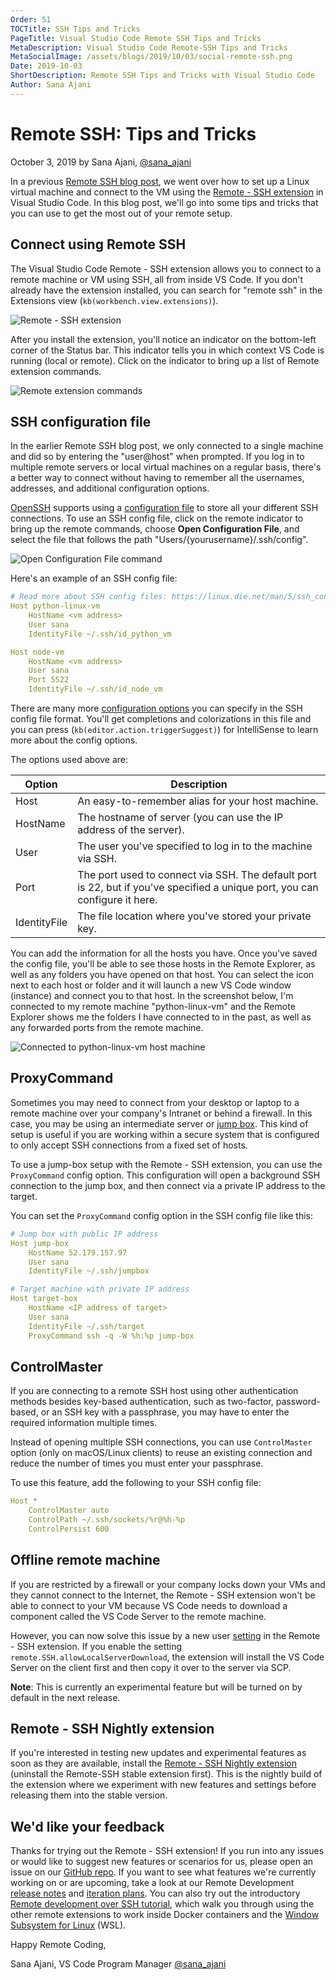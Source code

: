 ```yaml
---
Order: 51
TOCTitle: SSH Tips and Tricks
PageTitle: Visual Studio Code Remote SSH Tips and Tricks
MetaDescription: Visual Studio Code Remote-SSH Tips and Tricks
MetaSocialImage: /assets/blogs/2019/10/03/social-remote-ssh.png
Date: 2019-10-03
ShortDescription: Remote SSH Tips and Tricks with Visual Studio Code
Author: Sana Ajani
---
```

# Remote SSH: Tips and Tricks

October 3, 2019 by Sana Ajani, [@sana_ajani](https://twitter.com/sana_ajani)

In a previous [Remote SSH blog post](/blogs/2019/07/25/remote-ssh.md), we went over how to set up a Linux virtual machine and connect to the VM using the [Remote - SSH extension](https://marketplace.visualstudio.com/items?itemName=ms-vscode-remote.remote-ssh) in Visual Studio Code. In this blog post, we'll go into some tips and tricks that you can use to get the most out of your remote setup.

## Connect using Remote SSH

The Visual Studio Code Remote - SSH extension allows you to connect to a remote machine or VM using SSH, all from inside VS Code. If you don't already have the extension installed, you can search for "remote ssh" in the Extensions view (`kb(workbench.view.extensions)`).

![Remote - SSH extension](remote-ssh-extension.png)

After you install the extension, you'll notice an indicator on the bottom-left corner of the Status bar. This indicator tells you in which context VS Code is running (local or remote). Click on the indicator to bring up a list of Remote extension commands.

![Remote extension commands](remote-extension-commands.png)

## SSH configuration file

In the earlier Remote SSH blog post, we only connected to a single machine and did so by entering the "user@host" when prompted. If you log in to multiple remote servers or local virtual machines on a regular basis, there's a better way to connect without having to remember all the usernames, addresses, and additional configuration options.

[OpenSSH](https://www.openssh.com/) supports using a [configuration file](https://linuxize.com/post/using-the-ssh-config-file) to store all your different SSH connections. To use an SSH config file, click on the remote indicator to bring up the remote commands, choose **Open Configuration File**, and select the file that follows the path "Users/{yourusername}/.ssh/config".

![Open Configuration File command](open-configuration-file.png)

Here's an example of an SSH config file:

```yaml
# Read more about SSH config files: https://linux.die.net/man/5/ssh_config
Host python-linux-vm
    HostName <vm address>
    User sana
    IdentityFile ~/.ssh/id_python_vm

Host node-vm
    HostName <vm address>
    User sana
    Port 5522
    IdentityFile ~/.ssh/id_node_vm
```

There are many more [configuration options](https://linux.die.net/man/5/ssh_config) you can specify in the SSH config file format. You'll get completions and colorizations in this file and you can press (`kb(editor.action.triggerSuggest)`) for IntelliSense to learn more about the config options.

The options used above are:

Option | Description
--- | ---
Host | An easy-to-remember alias for your host machine.
HostName | The hostname of server (you can use the IP address of the server).
User | The user you've specified to log in to the machine via SSH.
Port | The port used to connect via SSH. The default port is 22, but if you've specified a unique port, you can configure it here.
IdentityFile | The file location where you've stored your private key.

You can add the information for all the hosts you have. Once you've saved the config file, you'll be able to see those hosts in the Remote Explorer, as well as any folders you have opened on that host. You can select the icon next to each host or folder and it will launch a new VS Code window (instance) and connect you to that host. In the screenshot below, I'm connected to my remote machine "python-linux-vm" and the Remote Explorer shows me the folders I have connected to in the past, as well as any forwarded ports from the remote machine.

![Connected to python-linux-vm host machine](python-linux-vm.png)

## ProxyCommand

Sometimes you may need to connect from your desktop or laptop to a remote machine over your company's Intranet or behind a firewall. In this case, you may be using an intermediate server or [jump box](https://en.wikipedia.org/wiki/Jump_server). This kind of setup is useful if you are working within a secure system that is configured to only accept SSH connections from a fixed set of hosts.

To use a jump-box setup with the Remote - SSH extension, you can use the `ProxyCommand` config option. This configuration will open a background SSH connection to the jump box, and then connect via a private IP address to the target.

You can set the `ProxyCommand` config option in the SSH config file like this:

```yaml
# Jump box with public IP address
Host jump-box
    HostName 52.179.157.97
    User sana
    IdentityFile ~/.ssh/jumpbox

# Target machine with private IP address
Host target-box
    HostName <IP address of target>
    User sana
    IdentityFile ~/.ssh/target
    ProxyCommand ssh -q -W %h:%p jump-box
```

## ControlMaster

If you are connecting to a remote SSH host using other authentication methods besides key-based authentication, such as two-factor, password-based, or an SSH key with a passphrase, you may have to enter the required information multiple times.

Instead of opening multiple SSH connections, you can use `ControlMaster` option (only on macOS/Linux clients) to reuse an existing connection and reduce the number of times you must enter your passphrase.

To use this feature, add the following to your SSH config file:

```yaml
Host *
    ControlMaster auto
    ControlPath ~/.ssh/sockets/%r@%h-%p
    ControlPersist 600
```

## Offline remote machine

If you are restricted by a firewall or your company locks down your VMs and they cannot connect to the Internet, the Remote - SSH extension won't be able to connect to your VM because VS Code needs to download a component called the VS Code Server to the remote machine.

However, you can now solve this issue by a new user [setting](/docs/configure/settings.md) in the Remote - SSH extension. If you enable the setting `remote.SSH.allowLocalServerDownload`, the extension will install the VS Code Server on the client first and then copy it over to the server via SCP.

**Note**: This is currently an experimental feature but will be turned on by default in the next release.

## Remote - SSH Nightly extension

If you're interested in testing new updates and experimental features as soon as they are available, install the [Remote - SSH Nightly extension](https://marketplace.visualstudio.com/items?itemName=ms-vscode-remote.remote-ssh-nightly) (uninstall the Remote-SSH stable extension first). This is the nightly build of the extension where we experiment with new features and settings before releasing them into the stable version.

## We'd like your feedback

Thanks for trying out the Remote - SSH extension! If you run into any issues or would like to suggest new features or scenarios for us, please open an issue on our [GitHub repo](https://github.com/microsoft/vscode-remote-release/issues). If you want to see what features we're currently working on or are upcoming, take a look at our Remote Development [release notes](https://github.com/microsoft/vscode-docs/blob/main/remote-release-notes) and [iteration plans](https://github.com/microsoft/vscode-remote-release/issues?q=is%3Aopen+is%3Aissue+label%3Aiteration-plan). You can also try out the introductory [Remote development over SSH tutorial](https://code.visualstudio.com/docs/remote/ssh-tutorial), which walk you through using the other remote extensions to work inside Docker containers and the [Window Subsystem for Linux](https://learn.microsoft.com/windows/wsl) (WSL).

Happy Remote Coding,

Sana Ajani, VS Code Program Manager
[@sana_ajani](https://twitter.com/sana_ajani)
